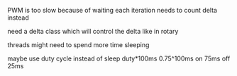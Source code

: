 PWM is too slow because of waiting each iteration
needs to count delta instead

need a delta class which will control the delta like in rotary

threads might need to spend more time sleeping

maybe use duty cycle instead of sleep
duty*100ms
0.75^100ms
on 75ms
off 25ms
